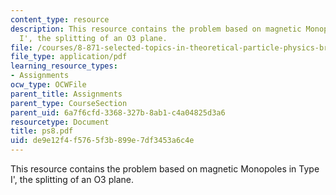 ```yaml
---
content_type: resource
description: This resource contains the problem based on magnetic Monopoles in Type
  I', the splitting of an O3 plane.
file: /courses/8-871-selected-topics-in-theoretical-particle-physics-branes-and-gauge-theory-dynamics-fall-2004/de9e12f4f5765f3b899e7df3453a6c4e_ps8.pdf
file_type: application/pdf
learning_resource_types:
- Assignments
ocw_type: OCWFile
parent_title: Assignments
parent_type: CourseSection
parent_uid: 6a7f6cfd-3368-327b-8ab1-c4a04825d3a6
resourcetype: Document
title: ps8.pdf
uid: de9e12f4-f576-5f3b-899e-7df3453a6c4e
---
```

This resource contains the problem based on magnetic Monopoles in Type I', the splitting of an O3 plane.


